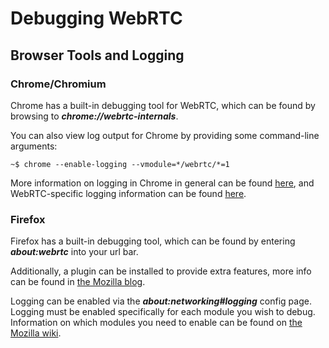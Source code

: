 # Debugging WebRTC

## Browser Tools and Logging

### Chrome/Chromium

Chrome has a built-in debugging tool for WebRTC, which can be found by browsing to __*chrome://webrtc-internals*__.

You can also view log output for Chrome by providing some command-line arguments:
```
~$ chrome --enable-logging --vmodule=*/webrtc/*=1
```
More information on logging in Chrome in general can be found [here](https://www.chromium.org/for-testers/enable-logging), and WebRTC-specific logging information can be found [here](https://webrtc.org/web-apis/chrome/#native-webrtc-logging-in-chrome).

### Firefox

Firefox has a built-in debugging tool, which can be found by entering __*about:webrtc*__ into your url bar.

Additionally, a plugin can be installed to provide extra features, more info can be found in [the Mozilla blog](https://blog.mozilla.org/webrtc/new-tool-debugging-webrtc/).

Logging can be enabled via the __*about:networking#logging*__ config page. Logging must be enabled specifically for each module you wish to debug. Information on which modules you need to enable can be found on [the Mozilla wiki](https://wiki.mozilla.org/Media/WebRTC/Logging).